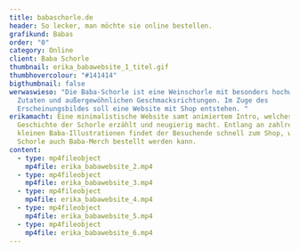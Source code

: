```yaml
---
title: babaschorle.de
header: So lecker, man möchte sie online bestellen.
grafikund: Babas
order: "0"
category: Online
client: Baba Schorle
thumbnail: erika_babawebsite_1_titel.gif
thumbhovercolour: "#141414"
bigthumbnail: false
werwaswieso: "Die Baba-Schorle ist eine Weinschorle mit besonders hochwertigen
  Zutaten und außergewöhnlichen Geschmacksrichtungen. Im Zuge des
  Erscheinungsbildes soll eine Website mit Shop entstehen. "
erikamacht: Eine minimalistische Website samt animiertem Intro, welches die
  Geschichte der Schorle erzählt und neugierig macht. Entlang an zahlreichen
  kleinen Baba-Illustrationen findet der Besuchende schnell zum Shop, wo neben
  Schorle auch Baba-Merch bestellt werden kann.
content:
  - type: mp4fileobject
    mp4file: erika_babawebsite_2.mp4
  - type: mp4fileobject
    mp4file: erika_babawebsite_3.mp4
  - type: mp4fileobject
    mp4file: erika_babawebsite_4.mp4
  - type: mp4fileobject
    mp4file: erika_babawebsite_5.mp4
  - type: mp4fileobject
    mp4file: erika_babawebsite_6.mp4
---
```

